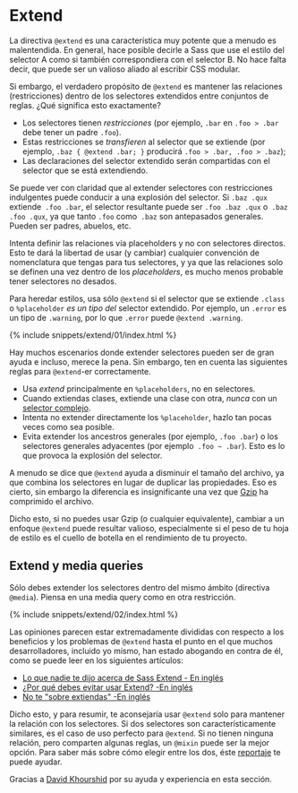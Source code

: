 
# Extend

La directiva `@extend` es una característica muy potente que a menudo es malentendida. En general, hace posible decirle a Sass que use el estilo del selector A como si también correspondiera con el selector B. No hace falta decir, que puede ser un valioso aliado al escribir CSS modular.

Si embargo, el verdadero propósito de `@extend` es mantener las relaciones (restricciones) dentro de los selectores extendidos entre conjuntos de reglas. ¿Qué significa esto exactamente?

- Los selectores tienen *restricciones* (por ejemplo, `.bar` en `.foo > .bar` debe tener un padre `.foo`).
- Estas restricciones se *transfieren* al selector que se extiende (por ejemplo, `.baz { @extend .bar; }` producirá `.foo > .bar, .foo > .baz`);
- Las declaraciones del selector extendido serán compartidas con el selector que se está extendiendo.

Se puede ver con claridad que al extender selectores con restricciones indulgentes puede conducir a una explosión del selector. Si `.baz .qux` extiende` .foo .bar`, el selector resultante puede ser `.foo .baz .qux` o` .baz .foo .qux`, ya que tanto `.foo` como` .baz` son antepasados ​​generales. Pueden ser padres, abuelos, etc.

Intenta definir las relaciones vía placeholders y no con selectores directos. Esto te dará la libertad de usar (y cambiar) cualquier convención de nomenclatura que tengas para tus selectores, y ya que las relaciones solo se definen una vez dentro de los *placeholders*, es mucho menos probable tener selectores no desados.

Para heredar estilos, usa sólo `@extend` si el selector que se extiende `.class` o `%placeholder` _es un tipo del_ selector extendido. Por ejemplo, un `.error` es un tipo de `.warning`, por lo que `.error` puede `@extend .warning`.

{% include snippets/extend/01/index.html %}

Hay muchos escenarios donde extender selectores pueden ser de gran ayuda e incluso, merece la pena. Sin embargo, ten en cuenta las siguientes reglas para `@extend`-er correctamente.

* Usa *extend* principalmente en `%placeholders`, no en selectores.
* Cuando extiendas clases, extiende una clase con otra, _nunca_ con un [selector complejo](https://www.w3.org/TR/selectors4/#syntax).
* Intenta no extender directamente los `%placeholder`, hazlo tan pocas veces como sea posible.
* Evita extender los ancestros generales ​​(por ejemplo, `.foo .bar`) o los selectores generales adyacentes (por ejemplo` .foo ~ .bar`). Esto es lo que provoca la explosión del selector.

<div class="note">
  <p>A menudo se dice que <code>@extend</code> ayuda a disminuir el tamaño del archivo, ya que combina los selectores en lugar de duplicar las propiedades. Eso es cierto, sin embargo la diferencia es insignificante una vez que <a href="https://en.wikipedia.org/wiki/Gzip">Gzip</a> ha comprimido el archivo.</p>
  <p>Dicho esto, si no puedes usar Gzip (o cualquier equivalente), cambiar a un enfoque <code>@extend</code> puede resultar valioso, especialmente si el peso de tu hoja de estilo es el cuello de botella en el rendimiento de tu proyecto.</p>
</div>

## Extend y media queries

Sólo debes extender los selectores dentro del mismo ámbito (directiva `@media`). Piensa en una media query como en otra restricción.

{% include snippets/extend/02/index.html %}

Las opiniones parecen estar extremadamente divididas con respecto a los beneficios y los problemas de `@extend` hasta el punto en el que muchos desarrolladores, incluido yo mismo, han estado abogando en contra de él, como se puede leer en los siguientes artículos:

* [Lo que nadie te dijo acerca de Sass Extend - En inglés](https://www.sitepoint.com/sass-extend-nobody-told-you/)
* [¿Por qué debes evitar usar Extend? -En inglés](https://www.sitepoint.com/avoid-sass-extend/)
* [No te "sobre extiendas" -En inglés](https://pressupinc.com/blog/2014/11/dont-overextend-yourself-in-sass/)

Dicho esto, y para resumir, te aconsejaría usar `@extend` solo para mantener la relación con los selectores. Si dos selectores son característicamente similares, es el caso de uso perfecto para `@extend`. Si no tienen ninguna relación, pero comparten algunas reglas, un `@mixin` puede ser la mejor opción. Para saber más sobre cómo elegir entre los dos, éste [reportaje](https://csswizardry.com/2014/11/when-to-use-extend-when-to-use-a-mixin/) te puede ayudar.

<div class="note">
  <p>Gracias a <a href="https://twitter.com/davidkpiano">David Khourshid</a> por su ayuda y experiencia en esta sección.</p>
</div>
